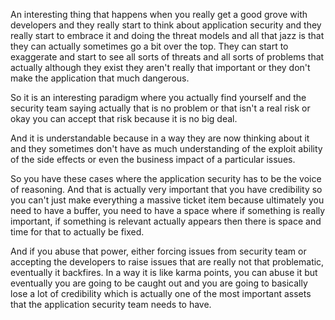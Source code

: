 An interesting thing that happens when you really get a good grove with developers and they really start to think about application security and they really start to embrace it and doing the threat models and all that jazz is that they can actually sometimes go a bit over the top. They can start to exaggerate and start to see all sorts of threats and all sorts of problems that actually although they exist they aren't really that important or they don't make the application that much dangerous.

So it is an interesting paradigm where you actually find yourself and the security team saying actually that is no problem or that isn't a real risk or okay you can accept that risk because it is no big deal.

And it is understandable because in a way they are now thinking about it and they sometimes don't have as much understanding of the exploit ability of the side effects or even the business impact of a particular issues.

So you have these cases where the application security has to be the voice of reasoning. And that is actually very important that you have credibility so you can't just make everything a massive ticket item because ultimately you need to have a buffer, you need to have a space where if something is really important, if something is relevant actually appears then there is space and time for that to actually be fixed.

And if you abuse that power, either forcing issues from security team or accepting the developers to raise issues that are really not that problematic, eventually it backfires. In a way it is like karma points, you can abuse it but eventually you are going to be caught out and you are going to basically lose a lot of credibility which is actually one of the most important assets that the application security team needs to have.
